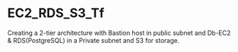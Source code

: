 # EC2_RDS_S3_Tf
Creating a 2-tier architecture with Bastion host in public subnet and Db-EC2 &amp; RDS(PostgreSQL) in a Private subnet and S3 for storage.
